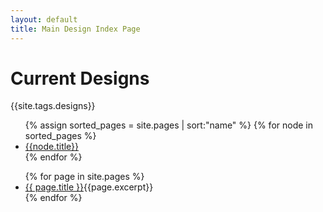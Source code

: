 ```yaml
---
layout: default
title: Main Design Index Page
---
```


# Current Designs


{{site.tags.designs}}


<ul>
{% assign sorted_pages = site.pages | sort:"name" %}
{% for node in sorted_pages %}
  <li><a href="{{node.url}}">{{node.title}}</a></li>
{% endfor %}
</ul>

<ul>
  {% for page in site.pages %}
    <li>
      <a href="{{ page.url }}">{{ page.title }}</a>{{page.excerpt}}
    </li>
  {% endfor %}
</ul>

